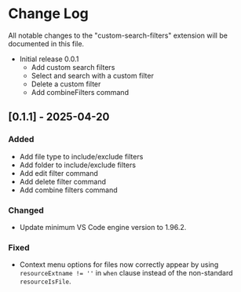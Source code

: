 # Change Log

All notable changes to the "custom-search-filters" extension will be documented in this file.

- Initial release 0.0.1
    - Add custom search filters
    - Select and search with a custom filter
    - Delete a custom filter
    - Add combineFilters command

## [0.1.1] - 2025-04-20
### Added
- Add file type to include/exclude filters
- Add folder to include/exclude filters
- Add edit filter command
- Add delete filter command
- Add combine filters command

### Changed
- Update minimum VS Code engine version to 1.96.2. 

### Fixed
- Context menu options for files now correctly appear by using `resourceExtname != ''` in `when` clause instead of the non-standard `resourceIsFile`.